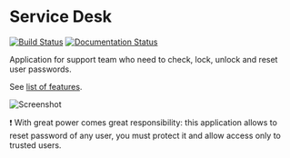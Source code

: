 # Service Desk

[![Build Status](https://github.com/ltb-project/service-desk/actions/workflows/ci.yml/badge.svg)](https://github.com/ltb-project/service-desk/actions/workflows/ci.yml)
[![Documentation Status](https://readthedocs.org/projects/service-desk/badge/?version=latest)](https://service-desk.readthedocs.io/en/latest/?badge=latest)

Application for support team who need to check, lock, unlock and reset user passwords.

See [list of features](https://service-desk.readthedocs.io/en/stable/presentation.html#features).

![Screenshot](https://raw.githubusercontent.com/ltb-project/service-desk/master/ltb_sd_screenshot.jpg)

:exclamation: With great power comes great responsibility: this application allows to reset password of any user, you must protect it and allow access only to trusted users.
